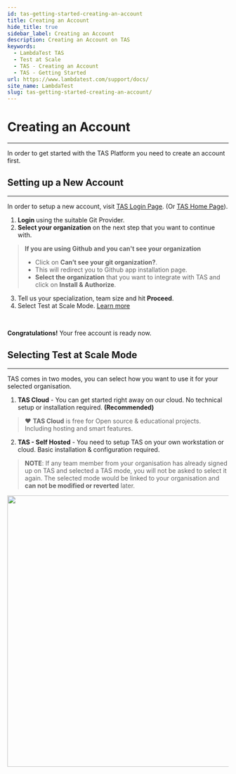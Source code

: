 ```yaml
---
id: tas-getting-started-creating-an-account
title: Creating an Account
hide_title: true
sidebar_label: Creating an Account
description: Creating an Account on TAS
keywords:
  - LambdaTest TAS
  - Test at Scale
  - TAS - Creating an Account
  - TAS - Getting Started
url: https://www.lambdatest.com/support/docs/
site_name: LambdaTest
slug: tas-getting-started-creating-an-account/
---
```


# Creating an Account
***
In order to get started with the TAS Platform you need to create an account first. 

##  Setting up a New Account
***
In order to setup a new account, visit [TAS Login Page](https://tas.lambdatest.com/login/). (Or [TAS Home Page](https://tas.lambdatest.com/)). 
1. **Login** using the suitable Git Provider.
2. **Select your organization** on the next step that you want to continue with.
> **If you are using Github and you can't see your organization**
> - Click on **Can’t see your git organization?**.
> - This will redirect you to Github app installation page.
> - **Select the organization** that you want to integrate with TAS and click on **Install & Authorize**.
3. Tell us your specialization, team size and hit **Proceed**.
4. Select Test at Scale Mode. [Learn more](#selecting-test-at-scale-mode)
<br/>

**Congratulations!** Your free account is ready now.

## Selecting Test at Scale Mode
***

​TAS comes in two modes, you can select how you want to use it for your selected organisation. 

1. **TAS Cloud** - You can get started right away on our cloud. No technical setup or installation required. **(Recommended)**
> ❤️ **TAS Cloud** is free for Open source & educational projects. Including hosting and smart features.

2. **TAS - Self Hosted** - You need to setup TAS on your own workstation or cloud. Basic installation & configuration required.


> **NOTE**:  If any team member from your organisation has already signed up on TAS and selected a TAS mode, you will not be asked to select it again. The selected mode would be linked to your organisation and **can not be modified or reverted** later.

<p align="center">
<img loading="lazy" src={require('../assets/images/tas/getting-started/create-a-new-account.gif').default} alt="Signup with TAS" width="1340" height="617" className="doc_img"/>
</p>